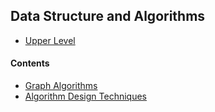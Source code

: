 ## Data Structure and Algorithms

- [Upper Level](../README.md)

#### Contents

- [Graph Algorithms](graph_algorithms/README.md)
- [Algorithm Design Techniques](algorithm_design_techniques/README.md)

